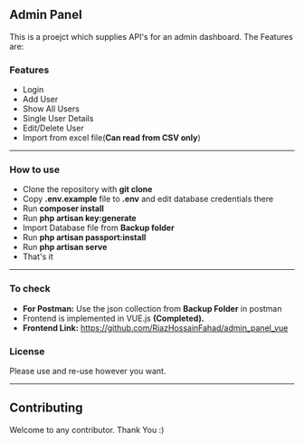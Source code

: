 ## Admin Panel
This is a proejct which supplies API's for an admin dashboard. The Features are:

### Features

- Login
- Add User
- Show All Users
- Single User Details
- Edit/Delete User
- Import from excel file(__Can read from CSV only__)

---

### How to use

- Clone the repository with __git clone__
- Copy __.env.example__ file to __.env__ and edit database credentials there
- Run __composer install__
- Run __php artisan key:generate__
- Import Database file from __Backup folder__
- Run __php artisan passport:install__
- Run __php artisan serve__
- That's it

---

### To check

- __For Postman:__ Use the json collection from __Backup Folder__ in postman
- Frontend is implemented in VUE.js __(Completed).__
- __Frontend Link:__ https://github.com/RiazHossainFahad/admin_panel_vue

### License

Please use and re-use however you want.

---

## Contributing

Welcome to any contributor. Thank You :) 
